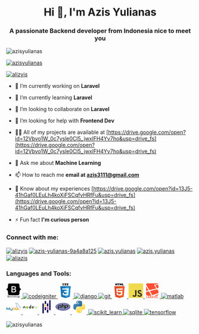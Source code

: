 <h1 align="center">Hi 👋, I'm Azis Yulianas</h1>
<h3 align="center">A passionate Backend developer from Indonesia nice to meet you</h3>

<p align="left"> <img src="https://komarev.com/ghpvc/?username=azisyulianas&label=Profile%20views&color=0e75b6&style=flat" alt="azisyulianas" /> </p>

<p align="left"> <a href="https://github.com/ryo-ma/github-profile-trophy"><img src="https://github-profile-trophy.vercel.app/?username=azisyulianas" alt="azisyulianas" /></a> </p>

<p align="left"> <a href="https://twitter.com/alizyis" target="blank"><img src="https://img.shields.io/twitter/follow/alizyis?logo=twitter&style=for-the-badge" alt="alizyis" /></a> </p>

- 🔭 I’m currently working on **Laravel**

- 🌱 I’m currently learning **Laravel**

- 👯 I’m looking to collaborate on **Laravel**

- 🤝 I’m looking for help with **Frontend Dev**

- 👨‍💻 All of my projects are available at [https://drive.google.com/open?id=12Vbvo1W_0c7ysle0Cl5_jwxlFH4Yv7ho&usp=drive_fs](https://drive.google.com/open?id=12Vbvo1W_0c7ysle0Cl5_jwxlFH4Yv7ho&usp=drive_fs)

- 💬 Ask me about **Machine Learning**

- 📫 How to reach me **email at azis3111@gmail.com**

- 📄 Know about my experiences [https://drive.google.com/open?id=13J5-41hGaf0LEuLh4koXiFSCqfvHRfFu&usp=drive_fs](https://drive.google.com/open?id=13J5-41hGaf0LEuLh4koXiFSCqfvHRfFu&usp=drive_fs)

- ⚡ Fun fact **I'm curious person**

<h3 align="left">Connect with me:</h3>
<p align="left">
<a href="https://twitter.com/alizyis" target="blank"><img align="center" src="https://raw.githubusercontent.com/rahuldkjain/github-profile-readme-generator/master/src/images/icons/Social/twitter.svg" alt="alizyis" height="30" width="40" /></a>
<a href="https://linkedin.com/in/azis-yulianas-9a4a8a125" target="blank"><img align="center" src="https://raw.githubusercontent.com/rahuldkjain/github-profile-readme-generator/master/src/images/icons/Social/linked-in-alt.svg" alt="azis-yulianas-9a4a8a125" height="30" width="40" /></a>
<a href="https://fb.com/azis.yulianas" target="blank"><img align="center" src="https://raw.githubusercontent.com/rahuldkjain/github-profile-readme-generator/master/src/images/icons/Social/facebook.svg" alt="azis.yulianas" height="30" width="40" /></a>
<a href="https://instagram.com/azis.yulianas" target="blank"><img align="center" src="https://raw.githubusercontent.com/rahuldkjain/github-profile-readme-generator/master/src/images/icons/Social/instagram.svg" alt="azis.yulianas" height="30" width="40" /></a>
<a href="https://discord.gg/aliazis" target="blank"><img align="center" src="https://raw.githubusercontent.com/rahuldkjain/github-profile-readme-generator/master/src/images/icons/Social/discord.svg" alt="aliazis" height="30" width="40" /></a>
</p>

<h3 align="left">Languages and Tools:</h3>
<p align="left"> <a href="https://getbootstrap.com" target="_blank" rel="noreferrer"> <img src="https://raw.githubusercontent.com/devicons/devicon/master/icons/bootstrap/bootstrap-plain-wordmark.svg" alt="bootstrap" width="40" height="40"/> </a> <a href="https://codeigniter.com" target="_blank" rel="noreferrer"> <img src="https://cdn.worldvectorlogo.com/logos/codeigniter.svg" alt="codeigniter" width="40" height="40"/> </a> <a href="https://www.w3schools.com/css/" target="_blank" rel="noreferrer"> <img src="https://raw.githubusercontent.com/devicons/devicon/master/icons/css3/css3-original-wordmark.svg" alt="css3" width="40" height="40"/> </a> <a href="https://www.djangoproject.com/" target="_blank" rel="noreferrer"> <img src="https://cdn.worldvectorlogo.com/logos/django.svg" alt="django" width="40" height="40"/> </a> <a href="https://git-scm.com/" target="_blank" rel="noreferrer"> <img src="https://www.vectorlogo.zone/logos/git-scm/git-scm-icon.svg" alt="git" width="40" height="40"/> </a> <a href="https://www.w3.org/html/" target="_blank" rel="noreferrer"> <img src="https://raw.githubusercontent.com/devicons/devicon/master/icons/html5/html5-original-wordmark.svg" alt="html5" width="40" height="40"/> </a> <a href="https://developer.mozilla.org/en-US/docs/Web/JavaScript" target="_blank" rel="noreferrer"> <img src="https://raw.githubusercontent.com/devicons/devicon/master/icons/javascript/javascript-original.svg" alt="javascript" width="40" height="40"/> </a> <a href="https://laravel.com/" target="_blank" rel="noreferrer"> <img src="https://raw.githubusercontent.com/devicons/devicon/master/icons/laravel/laravel-plain-wordmark.svg" alt="laravel" width="40" height="40"/> </a> <a href="https://www.mathworks.com/" target="_blank" rel="noreferrer"> <img src="https://upload.wikimedia.org/wikipedia/commons/2/21/Matlab_Logo.png" alt="matlab" width="40" height="40"/> </a> <a href="https://www.mysql.com/" target="_blank" rel="noreferrer"> <img src="https://raw.githubusercontent.com/devicons/devicon/master/icons/mysql/mysql-original-wordmark.svg" alt="mysql" width="40" height="40"/> </a> <a href="https://nodejs.org" target="_blank" rel="noreferrer"> <img src="https://raw.githubusercontent.com/devicons/devicon/master/icons/nodejs/nodejs-original-wordmark.svg" alt="nodejs" width="40" height="40"/> </a> <a href="https://pandas.pydata.org/" target="_blank" rel="noreferrer"> <img src="https://raw.githubusercontent.com/devicons/devicon/2ae2a900d2f041da66e950e4d48052658d850630/icons/pandas/pandas-original.svg" alt="pandas" width="40" height="40"/> </a> <a href="https://www.php.net" target="_blank" rel="noreferrer"> <img src="https://raw.githubusercontent.com/devicons/devicon/master/icons/php/php-original.svg" alt="php" width="40" height="40"/> </a> <a href="https://www.python.org" target="_blank" rel="noreferrer"> <img src="https://raw.githubusercontent.com/devicons/devicon/master/icons/python/python-original.svg" alt="python" width="40" height="40"/> </a> <a href="https://scikit-learn.org/" target="_blank" rel="noreferrer"> <img src="https://upload.wikimedia.org/wikipedia/commons/0/05/Scikit_learn_logo_small.svg" alt="scikit_learn" width="40" height="40"/> </a> <a href="https://www.sqlite.org/" target="_blank" rel="noreferrer"> <img src="https://www.vectorlogo.zone/logos/sqlite/sqlite-icon.svg" alt="sqlite" width="40" height="40"/> </a> <a href="https://www.tensorflow.org" target="_blank" rel="noreferrer"> <img src="https://www.vectorlogo.zone/logos/tensorflow/tensorflow-icon.svg" alt="tensorflow" width="40" height="40"/> </a> </p>

<p><img align="center" src="https://github-readme-stats.vercel.app/api/top-langs?username=azisyulianas&show_icons=true&locale=en&layout=compact" alt="azisyulianas" /></p>
